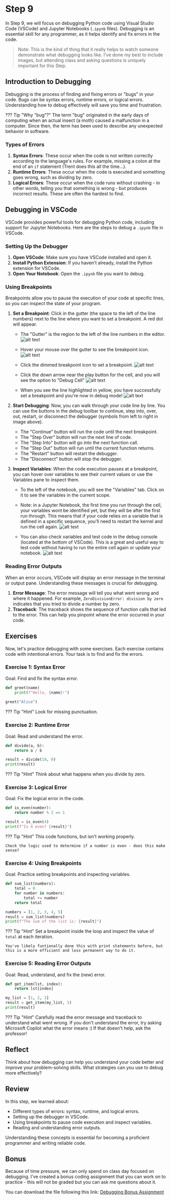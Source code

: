 # Step 9

In Step 9, we will focus on debugging Python code using Visual Studio Code (VSCode) and Jupyter Notebooks (`.ipynb` files). Debugging is an essential skill for any programmer, as it helps identify and fix errors in the code.

> Note: This is the kind of thing that it really helps to watch someone demonstrate what debugging looks like. I've done my best to include images, but attending class and asking questions is uniquely important for this Step.

## Introduction to Debugging

Debugging is the process of finding and fixing errors or "bugs" in your code. Bugs can be syntax errors, runtime errors, or logical errors. Understanding how to debug effectively will save you time and frustration.

??? Tip "Why "bug"?"
    The term "bug" originated in the early days of computing when an actual insect (a moth) caused a malfunction in a computer. Since then, the term has been used to describe any unexpected behavior in software.

### Types of Errors

1. **Syntax Errors**: These occur when the code is not written correctly according to the language's rules. For example, missing a colon at the end of an `if` statement (Trent does this all the time...).
2. **Runtime Errors**: These occur when the code is executed and something goes wrong, such as dividing by zero.
3. **Logical Errors**: These occur when the code runs without crashing - in other words, telling you that something is wrong - but produces incorrect results. These are often the hardest to find.

## Debugging in VSCode

VSCode provides powerful tools for debugging Python code, including support for Jupyter Notebooks. Here are the steps to debug a `.ipynb` file in VSCode.

### Setting Up the Debugger

1. **Open VSCode**: Make sure you have VSCode installed and open it.
2. **Install Python Extension**: If you haven't already, install the Python extension for VSCode.
3. **Open Your Notebook**: Open the `.ipynb` file you want to debug.

### Using Breakpoints

Breakpoints allow you to pause the execution of your code at specific lines, so you can inspect the state of your program.

1. **Set a Breakpoint**: Click in the gutter (the space to the left of the line numbers) next to the line where you want to set a breakpoint. A red dot will appear.

    - The "Gutter" is the region to the left of the line numbers in the editor.
    ![alt text](../images/gutter.png)

    - Hover your mouse over the gutter to see the breakpoint icon.
    ![alt text](../images/break_point_appears.png)

    - Click the dimmed breakpoint icon to set a breakpoint.
    ![alt text](../images/break_point_made.png)

    - Click the down arrow near the play button for the cell, and you will see the option to "Debug Cell"
    ![alt text](../images/debug_cell.png)

    - When you see the line highlighted in yellow, you have successfully set a breakpoint and you're now in debug mode!
    ![alt text](../images/debug_mode.png)

2. **Start Debugging**: Now, you can walk through your code line by line. You can use the buttons in the debug toolbar to continue, step into, over, out, restart, or disconnect the debugger (symbols from left to right in image above).

    - The "Continue" button will run the code until the next breakpoint.
    - The "Step Over" button will run the next line of code.
    - The "Step Into" button will go into the next function call.
    - The "Step Out" button will run until the current function returns.
    - The "Restart" button will restart the debugger.
    - The "Disconnect" button will stop the debugger.

3. **Inspect Variables**: When the code execution pauses at a breakpoint, you can hover over variables to see their current values or use the Variables pane to inspect them.

    - To the left of the notebook, you will see the "Variables" tab. Click on it to see the variables in the current scope.
    - Note: in a Jupyter Notebook, the first time you run through the cell, your variables wont be identified yet, but they will be after the first run through. This means that if your code relies on a variable that is defined in a specific sequence, you'll need to restart the kernel and run the cell again.
    ![alt text](../images/variable_space.png)

    - You can also check variables and test code in the debug console (located at the bottom of VSCode). This is a great and useful way to test code without having to run the entire cell again or update your notebook.
    ![alt text](../images/debug_console.png)

### Reading Error Outputs

When an error occurs, VSCode will display an error message in the terminal or output pane. Understanding these messages is crucial for debugging.

1. **Error Message**: The error message will tell you what went wrong and where it happened. For example, `ZeroDivisionError: division by zero` indicates that you tried to divide a number by zero.
2. **Traceback**: The traceback shows the sequence of function calls that led to the error. This can help you pinpoint where the error occurred in your code.

## Exercises

Now, let's practice debugging with some exercises. Each exercise contains code with intentional errors. Your task is to find and fix the errors.

### Exercise 1: Syntax Error
Goal: Find and fix the syntax error.

```python
def greet(name)
    print(f"Hello, {name}!")
    
greet("Alice")
```

??? Tip "Hint" 
    Look for missing punctuation.

### Exercise 2: Runtime Error
Goal: Read and understand the error.

```python
def divide(a, b):
    return a / b

result = divide(10, 0)
print(result)
```

??? Tip "Hint" 
    Think about what happens when you divide by zero.

### Exercise 3: Logical Error
Goal: Fix the logical error in the code.

```python
def is_even(number):
    return number % 2 == 1

result = is_even(4)
print(f"Is 4 even? {result}")
```

??? Tip "Hint" 
    This code functions, but isn't working properly. 

    Check the logic used to determine if a number is even - does this make sense?

### Exercise 4: Using Breakpoints
Goal: Practice setting breakpoints and inspecting variables.

```python
def sum_list(numbers):
    total = 0
    for number in numbers:
        total += number
    return total

numbers = [1, 2, 3, 4, 5]
result = sum_list(numbers)
print(f"The sum of the list is: {result}")
```

??? Tip "Hint"
    Set a breakpoint inside the loop and inspect the value of `total` at each iteration.

    You've likely funtionally done this with print statements before, but this is a more efficient and less permanent way to do it.

### Exercise 5: Reading Error Outputs
Goal: Read, understand, and fix the (new) error.

```python
def get_item(lst, index):
    return lst[index]

my_list = [1, 2, 3]
result = get_item(my_list, 5)
print(result)
```

??? Tip "Hint" 
    Carefully read the error message and traceback to understand what went wrong. If you don't understand the error, try asking Microsoft Copilot what the error means :) If that doesn't help, ask the professor!

## Reflect

Think about how debugging can help you understand your code better and improve your problem-solving skills. What strategies can you use to debug more effectively?

## Review

In this step, we learned about:

- Different types of errors: syntax, runtime, and logical errors.
- Setting up the debugger in VSCode.
- Using breakpoints to pause code execution and inspect variables.
- Reading and understanding error outputs.

Understanding these concepts is essential for becoming a proficient programmer and writing reliable code.

## Bonus

Because of time pressure, we can only spend on class day focused on debugging. I've created a bonus coding assignment that you can work on to practice - this will not be graded but you can ask me questions about it.

You can download the file following this link: [Debugging Bonus Assignment](../files/bonus_debugging.ipynb)


